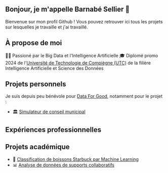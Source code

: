 ## Bonjour, je m'appelle Barnabé Sellier 👋

Bienvenue sur mon profil Github ! Vous pouvez retrouver ici tous les projets sur lesquelles je travaille et j'ai travaillé.

## À propose de moi
👩‍💻 Passioné par le Big Data et l'Intelligence Artificielle
🎓 Diplomé promo 2024 de l'[Université de Technologie de Compiègne (UTC)](https://utc.fr) de la filière Intelligence Artificielle et Science des Données 


## Projets personnels

Je suis depuis peu bénévole pour [Data For Good](https://github.com/dataforgoodfr), notamment pour le projet :
- 🏛️ [Simulateur de conseil municipal](https://github.com/bsellier/simulateur_conseil_municipal)

## Expériences professionnelles


## Projets académique

- 🧋 [Classification de boissons Starbuck par Machine Learning](https://github.com/bsellier/SY09)
- 📊 [Analyse de données de supports collaboratifs](https://github.com/bsellier/TX-7007-data-analysis-collaborative-support)



<!--
**bsellier/bsellier** is a ✨ _special_ ✨ repository because its `README.md` (this file) appears on your GitHub profile.

Here are some ideas to get you started:

- 🔭 I’m currently working on ...
- 🌱 I’m currently learning ...
- 👯 I’m looking to collaborate on ...
- 🤔 I’m looking for help with ...
- 💬 Ask me about ...
- 📫 How to reach me: ...
- 😄 Pronouns: ...
- ⚡ Fun fact: ...
-->
